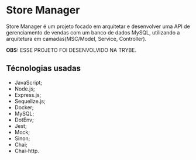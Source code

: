 # Store Manager

Store Manager é um projeto focado em arquitetar e desenvolver uma API de gerenciamento de vendas com um banco de dados MySQL, utilizando a arquitetura em camadas(MSC/Model, Service, Controller).

<strong>OBS:</strong> ESSE PROJETO FOI DESENVOLVIDO NA TRYBE.

## Técnologias usadas
* JavaScript;
* Node.js;
* Express.js;
* Sequelize.js;
* Docker;
* MySQL;
* DotEnv;
* Jest;
* Mock;
* Sinon;
* Chai;
* Chai-http.

<!--
## Rotas, entradas e saídas

<details>
<summary>Endpoint POST /login</summary><br />
Utilizado para quando o usuário vai acessar sua conta. O banco de dados exige que o usuário insira o email e senha correta e irá retornar um token temporário como confirmação de que está correto.

##### Exemplo de entrada:
<img alt="imagem-exemplo-de-entrada-correta-post-login" src="/images-readme/post-login-exemplo-de-entrada.png">

##### Exemplo de saída:
<img alt="imagem-exemplo-de-saída-correta-post-login" src="/images-readme/post-login-exemplo-de-saida.png">

#### Inserindo informações incorretas
Existem dois cenários onde a saída acima pode não ser retornada: caso o email ou/e senha estejam incorretas e caso falte uma das duas informações. Ambas possuem retornos diferentes.

<strong>Retorno para email ou/e senha incorretas:</strong>
```
{
  "message": "Invalid fields"
}
```

<strong>Retorno para caso falte alguma das duas informações:</strong>
```
{
  "message": "Some required fields are missing"
}
```

</details>

<details>
<summary>Endpoint POST /user</summary><br />
Utilizado para criar um novo usuário. Para isso, necessita de um nome, email, senha e uma imagem. Assim como o login, retornará um token caso todas as informações enviadas foram validadas corretamente.

##### Informações necessárias:
* <strong>displayName:</strong> É o nome e sobrenome. Deve ser enviado como string e o mínimo de caracters é 8. É obrigatório.
* <strong>email:</strong> É o email e deve ser enviado como string. É obrigatório.
* <strong>password:</strong> É a senha. Deve ser enviado como string e deve conter no mínimo 6 caracter. É obrigatório.
* <strong>image:</strong> É uma imagem ou foto de usuário e deve ser enviado como string. Esse é o único que não é obrigatório. 

##### Exemplo de entrada:
<img alt="imagem-exemplo-de-entrada-correta-post-user" src="/images-readme/post-user-exemplo-de-entrada.png">

##### Exemplo de saída:
<img alt="imagem-exemplo-de-saída-correta-post-user" src="/images-readme/post-login-exemplo-de-saida.png">

#### Inserindo informações incorretas
Existem dois cenários onde a saída acima pode não ser retornada: caso não preencha os requisitos necessários(explicados nas Informações Necessárias acima) e caso falte alguma das informações obrigatórias. Cada um deles terá uma mensagem diferente avisando o motivo de estar incorreta.

<strong>Exemplo caso não preencha os requisitos necessários:</strong>
```
{
  "message": "\"password\" length must be at least 6 characters long"
}
```

<strong>Exemplo caso esteja faltando alguma das informações obrigatórias</strong>
```
{
  "message": "\"password\" is required"
}
```

</details>

<details>
<summary>Endpoint GET /user</summary><br />
Utilizado para retornar as informações de todos os usuários que contém no banco de dados, porém é necessário ter um token para isso.

##### Exemplo de entrada:
<img alt="imagem-exemplo-de-entrada-correta-get-user" src="/images-readme/get-user-exemplo-de-entrada.png">

##### Exemplo de saída:
<img alt="imagem-exemplo-de-saida-correta-get-user" src="/images-readme/get-user-exemplo-de-saida.png">


#### Inserindo informações incorretas
Existem duas formas para o banco de dados não ser acessado. Não contendo um token ou tendo um token inválido.

<strong>Exemplo caso não contenha o token:</strong>
```
{
  "message": "Token not found"
}
```

<strong>Exemplo caso o token tenha expirado ou seja inválido:</strong>
```
{
  "message": "Expired or invalid token"
}
```

</details>

<details>
<summary>Endpoint GET /user/:id</summary><br />
Utilizado para retornar as informações do usuário com o id que está no url que contém no banco de dados, porém é necessário ter um token para isso.

##### Exemplo de entrada:
<img alt="imagem-exemplo-de-entrada-correta-get-user-id" src="/images-readme/get-user-id-exemplo-de-entrada.png">

##### Exemplo de saída:
<img alt="imagem-exemplo-de-saida-correta-get-user-id" src="/images-readme/get-user-id-exemplo-resposta.png">

<strong>Caso não exista usuário com aquele id no banco de dados, o retorno será:</strong>
```
{
  "message": "User does not exist"
}
```

<strong>Exemplo caso não contenha o token:</strong>
```
{
  "message": "Token not found"
}
```

<strong>Exemplo caso o token tenha expirado ou seja inválido:</strong>
```
{
  "message": "Expired or invalid token"
}
```

</details>

<details>
<summary>Endpoint POST /categories</summary><br />
Utilizado para criar uma nova categoria. Para isso, necessita de um nome e de um token valido. Caso as informações estejam corretas, retornara as informações da nova categoria.

##### Exemplo de entrada:
<img alt="imagem-exemplo-de-entrada-correta-post-categories" src="/images-readme/post-categories-exemplo-entrada.png">

##### Exemplo de saída:
<img alt="imagem-exemplo-de-saida-correta-post-categories" src="/images-readme/post-categories-exemplo-saida.png">

#### Inserindo informações incorretas
Existem quatro cenários onde a saída acima pode não ser retornada: não conter o nome da categoria, a string name estar vazia, caso não tenha o token e um token invalido.

<strong>Exemplo caso não contenha o name:</strong>
```
{
  "message": "\"name\" is required"
}
```

<strong>Exemplo caso name seja uma string vazia:</strong>
```
{
  "message": "\"name\" is not allowed to be empty"
}
```

<strong>Exemplo caso não contenha o token:</strong>
```
{
  "message": "Token not found"
}
```

<strong>Exemplo caso o token tenha expirado ou seja inválido:</strong>
```
{
  "message": "Expired or invalid token"
}
```

</details>

<details>
<summary>Endpoint GET /categories</summary><br />
Utilizado para retornar as informações de todas as categorias que contém no banco de dados, porém é necessário ter um token para isso.

##### Exemplo de entrada:
<img alt="imagem-exemplo-de-entrada-correta-get-categories" src="/images-readme/get-categories-exemplo-entrada.png">

##### Exemplo de saída:
<img alt="imagem-exemplo-de-saida-correta-get-categories" src="/images-readme/get-categories-exemplo-saida.png">

#### Inserindo informações incorretas
Existem dois cenários onde a saída acima pode não ser retornada: caso não tenha o token e um token invalido.

<strong>Exemplo caso não contenha o token:</strong>
```
{
  "message": "Token not found"
}
```

<strong>Exemplo caso o token tenha expirado ou seja inválido:</strong>
```
{
  "message": "Expired or invalid token"
}
```

</details>

<details>
<summary>Endpoint POST /post</summary><br />
Utilizado para criar um novo post. Para isso, necessita de um nome, email, senha e uma imagem. Assim como o login, retornará um token caso todas as informações enviadas foram validadas corretamente.

##### Informações necessárias:
* <strong>title:</strong> É o título do post e deve ser enviado como string. É obrigatório.
* <strong>content:</strong> É o conteúdo do post e deve ser enviado como string. É obrigatório.
* <strong>categoryIds:</strong> É um array de números com as categorias ao qual o post pertence e precisa ter pelo menos 1 id de categoria. É obrigatório.

##### Exemplo de entrada:
<img alt="imagem-exemplo-de-entrada-correta-post-post" src="/images-readme/post-post-exemplo-entrada.png">

##### Exemplo de saída:
<img alt="imagem-exemplo-de-saida-correta-post-post" src="/images-readme/post-post-exemplo-saida.png">

#### Inserindo informações incorretas
Existem dois cenários onde a saída acima pode não ser retornada: caso não preencha os requisitos necessários(explicados nas Informações Necessárias acima) e caso falte alguma das informações obrigatórias. Cada um deles terá uma mensagem diferente avisando o motivo de estar incorreta.

<strong>Exemplo caso não preencha os requisitos necessários:</strong>
```
{
  "message": "Some required fields are missing"
}
```

<strong>Exemplo caso esteja faltando alguma das informações obrigatórias</strong>
```
{
  "message": "\"content\" is required"
}
```

##### Além disso, pode ter os erros do token.

<strong>Exemplo caso não contenha o token:</strong>
```
{
  "message": "Token not found"
}
```

<strong>Exemplo caso o token tenha expirado ou seja inválido:</strong>
```
{
  "message": "Expired or invalid token"
}
```

</details>

</details>

<details>
<summary>Endpoint GET /post</summary><br />
Utilizado para retornar as informações de todas as postagens que contém no banco de dados, porém é necessário ter um token para isso.

##### Exemplo de entrada:
<img alt="imagem-exemplo-de-entrada-correta-get-post" src="/images-readme/get-post-exemplo-entrada.png">

##### Exemplo de saída:
<img alt="imagem-exemplo-de-saida-correta-get-post" src="/images-readme/get-post-exemplo-saida.png">


#### Inserindo informações incorretas
Existem dois cenários onde a saída acima pode não ser retornada: caso não tenha o token e um token invalido.

<strong>Exemplo caso não contenha o token:</strong>
```
{
  "message": "Token not found"
}
```

<strong>Exemplo caso o token tenha expirado ou seja inválido:</strong>
```
{
  "message": "Expired or invalid token"
}
```

</details>

<details>
<summary>Endpoint GET /post/:id</summary><br />
Utilizado para retornar as informações das postagens com o id que está no url que contém no banco de dados, porém é necessário ter um token para isso.

##### Exemplo de entrada:
<img alt="imagem-exemplo-de-entrada-correta-get-post-id" src="/images-readme/get-post-id-exemplo-entrada.png">

##### Exemplo de saída:
<img alt="imagem-exemplo-de-saida-correta-get-post-id" src="/images-readme/get-post-id-exemplo-saida.png">


#### Inserindo informações incorretas
Existem três cenários onde a saída acima pode não ser retornada: caso não exista post com aquele id, não tenha o token e um token invalido.

<strong>Caso não exista post com aquele no banco de dados, o retorno será:</strong>
```
{
  "message": "Post does not exist"
}
```

<strong>Exemplo caso não contenha o token:</strong>
```
{
  "message": "Token not found"
}
```

<strong>Exemplo caso o token tenha expirado ou seja inválido:</strong>
```
{
  "message": "Expired or invalid token"
}
```

</details>

<strong>OBS:</strong> Existe o Endpoint GET /search, porém não funciona.

## Utilizando o docker
Para criar os containers, execute: `docker-compose up -d`

Para abrir o terminar do container, execute: `docker exec -it blogs_api bash`

## Instalando Dependências
  `npm install`

## Banco de dados
Para criar o banco de dados, execute: `npm run prestart`

Para popular o banco de dados: `npm run seed`

## Aplicação Node:
Para executar a aplicação e acessar as rotas, execute: `npm run debug`


## Executando Testes
Para rodar todos os testes:

  `npm test`

<!-- 
Para rodar um teste específico:

  `npm test nomeDoArquivo`

exemplo:
`npm test post`



<strong>OBS:</strong> Os testes irão rodar com os testes de cobertura -->